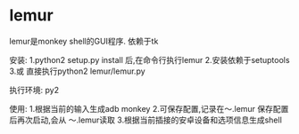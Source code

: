 # lemur

lemur是monkey shell的GUI程序.
依赖于tk

安装:
1.python2 setup.py install 后,在命令行执行lemur
2.安装依赖于setuptools
3.或 直接执行python2 lemur/lemur.py

执行环境:
py2

使用:
1.根据当前的输入生成adb monkey
2.可保存配置,记录在～.lemur
  保存配置后再次启动,会从 ～.lemur读取
3.根据当前插接的安卓设备和选项信息生成shell

